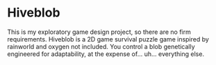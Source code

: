 # Hiveblob

This is my exploratory game design project, so there are no firm requirements. Hiveblob is a 2D game survival puzzle game inspired by rainworld and oxygen not included. You control a blob genetically engineered for adaptability, at the expense of... uh... everything else.
